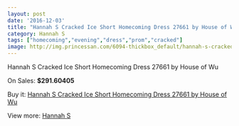```yaml
---
layout: post
date: '2016-12-03'
title: "Hannah S Cracked Ice Short Homecoming Dress 27661 by House of Wu"
category: Hannah S
tags: ["homecoming","evening","dress","prom","cracked"]
image: http://img.princessan.com/6094-thickbox_default/hannah-s-cracked-ice-short-homecoming-dress-27661-by-house-of-wu.jpg
---
```

Hannah S Cracked Ice Short Homecoming Dress 27661 by House of Wu

On Sales: **$291.60405**
<a href="https://www.princessan.com/en/hannah-s/2787-hannah-s-cracked-ice-short-homecoming-dress-27661-by-house-of-wu.html"><amp-img layout="responsive" width="600" height="600" src="//img.princessan.com/6094-thickbox_default/hannah-s-cracked-ice-short-homecoming-dress-27661-by-house-of-wu.jpg" alt="Hannah S Cracked Ice Short Homecoming Dress 27661 by House of Wu 0" /></a>
<a href="https://www.princessan.com/en/hannah-s/2787-hannah-s-cracked-ice-short-homecoming-dress-27661-by-house-of-wu.html"><amp-img layout="responsive" width="600" height="600" src="//img.princessan.com/6095-thickbox_default/hannah-s-cracked-ice-short-homecoming-dress-27661-by-house-of-wu.jpg" alt="Hannah S Cracked Ice Short Homecoming Dress 27661 by House of Wu 1" /></a>

Buy it: [Hannah S Cracked Ice Short Homecoming Dress 27661 by House of Wu](https://www.princessan.com/en/hannah-s/2787-hannah-s-cracked-ice-short-homecoming-dress-27661-by-house-of-wu.html "Hannah S Cracked Ice Short Homecoming Dress 27661 by House of Wu")

View more: [Hannah S](https://www.princessan.com/en/22-hannah-s "Hannah S")